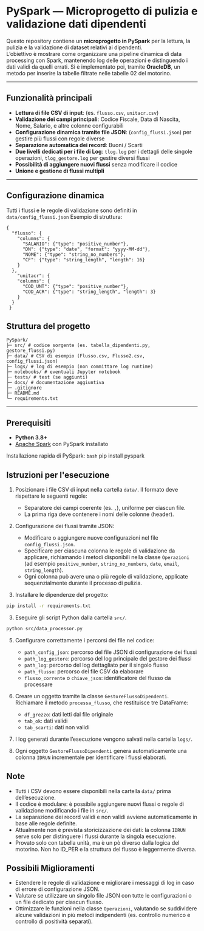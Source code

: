 # PySpark — Microprogetto di pulizia e validazione dati dipendenti

Questo repository contiene un **microprogetto in PySpark** per la lettura, la pulizia e la validazione di dataset relativi ai dipendenti.  
L’obiettivo è mostrare come organizzare una pipeline dinamica di data processing con Spark, mantenendo log delle operazioni e distinguendo i dati validi da quelli errati.
Si è implementato poi, tramite **OracleDB**, un metodo per inserire la tabelle filtrate nelle tabelle 02 del motorino.

---

## Funzionalità principali
- **Lettura di file CSV di input**: (es. `flusso.csv`, `unitacr.csv`)
- **Validazione dei campi principali**: Codice Fiscale, Data di Nascita, Nome, Salario, e altre colonne configurabili
- **Configurazione dinamica tramite file JSON**: (`config_flussi.json`) per gestire più flussi con regole diverse
- **Separazione automatica dei record**: Buoni / Scarti
- **Due livelli dedicati per i file di Log**: `tlog.log` per i dettagli delle singole operazioni, `tlog_gestore.log` per gestire diversi flussi
- **Possibilità di aggiungere nuovi flussi** senza modificare il codice
- **Unione e gestione di flussi multipli**

---

## Configurazione dinamica
Tutti i flussi e le regole di validazione sono definiti in `data/config_flussi.json`
Esempio di struttura:
``` 
{
  "flusso": {
    "columns": {
      "SALARIO": {"type": "positive_number"},
      "DN": {"type": "date", "format": "yyyy-MM-dd"},
      "NOME": {"type": "string_no_numbers"},
      "CF": {"type": "string_length", "length": 16}
    }
  },
    "unitacr": {
    "columns": {
      "COD_UNT": {"type": "positive_number"},
      "COD_ACR": {"type": "string_length", "length": 3}
    }
  }
 }
``` 

## Struttura del progetto
``` 
PySpark/
├─ src/ # codice sorgente (es. tabella_dipendenti.py, gestore_flussi.py)
├─ data/ # CSV di esempio (Flusso.csv, Flusso2.csv, config_flussi.json)
├─ logs/ # log di esempio (non committare log runtime)
├─ notebooks/ # eventuali Jupyter notebook
├─ tests/ # test (se aggiunti)
├─ docs/ # documentazione aggiuntiva
├─ .gitignore
├─ README.md
└─ requirements.txt
```

---

## Prerequisiti
- **Python 3.8+**
- [Apache Spark](https://spark.apache.org/) con PySpark installato  

Installazione rapida di PySpark:
```bash```
pip install pyspark

## Istruzioni per l'esecuzione

1. Posizionare i file CSV di input nella cartella `data/`. Il formato deve rispettare le seguenti regole:
	- Separatore dei campi coerente (es. `,`), uniforme per ciascun file.
	- La prima riga deve contenere i nomi delle colonne (header).

2. Configurazione dei flussi tramite JSON:  
	- Modificare o aggiungere nuove configurazioni nel file `config_flussi.json`.
	- Specificare per ciascuna colonna le regole di validazione da applicare, richiamando i metodi disponibili nella classe `Operazioni` (ad esempio `positive_number`, `string_no_numbers`, `date`, `email`, `string_length`).
	- Ogni colonna può avere una o più regole di validazione, applicate sequenzialmente durante il processo di pulizia.

3. Installare le dipendenze del progetto:
```bash
pip install -r requirements.txt
```

3. Eseguire gli script Python dalla cartella `src/`.  
```bash
python src/data_processor.py
```

5. Configurare correttamente i percorsi dei file nel codice:
	- `path_config_json`: percorso del file JSON di configurazione dei flussi  
	- `path_log_gestore`: percorso del log principale del gestore dei flussi  
	- `path_log`: percorso del log dettagliato per il singolo flusso  
	- `path_flusso`: percorso del file CSV da elaborare  
	- `flusso_corrente` o `chiave_json`: identificatore del flusso da processare

6. Creare un oggetto tramite la classe `GestoreFlussoDipendenti`. Richiamare il metodo `processa_flusso`, che restituisce tre DataFrame:  
	- `df_grezzo`: dati letti dal file originale  
	- `tab_ok`: dati validi  
	- `tab_scarti`: dati non validi  

8. I log generati durante l’esecuzione vengono salvati nella cartella `logs/`.  
9. Ogni oggetto `GestoreFlussoDipendenti` genera automaticamente una colonna `IDRUN` incrementale per identificare i flussi elaborati.

## Note

- Tutti i CSV devono essere disponibili nella cartella `data/` prima dell’esecuzione.  
- Il codice è modulare: è possibile aggiungere nuovi flussi o regole di validazione modificando i file in `src/`.  
- La separazione dei record validi e non validi avviene automaticamente in base alle regole definite.  
- Attualmente non è prevista storicizzazione dei dati: la colonna `IDRUN` serve solo per distinguere i flussi durante la singola esecuzione.
- Provato solo con tabella unità, ma è un pò diverso dalla logica del motorino. Non ho ID_PER e la struttura del flusso è leggermente diversa. 

## Possibili Miglioramenti

- Estendere le regole di validazione e migliorare i messaggi di log in caso di errore di configurazione JSON.  
- Valutare se utilizzare un singolo file JSON con tutte le configurazioni o un file dedicato per ciascun flusso.  
- Ottimizzare le funzioni nella classe `Operazioni`, valutando se suddividere alcune validazioni in più metodi indipendenti (es. controllo numerico e controllo di positività separati).
